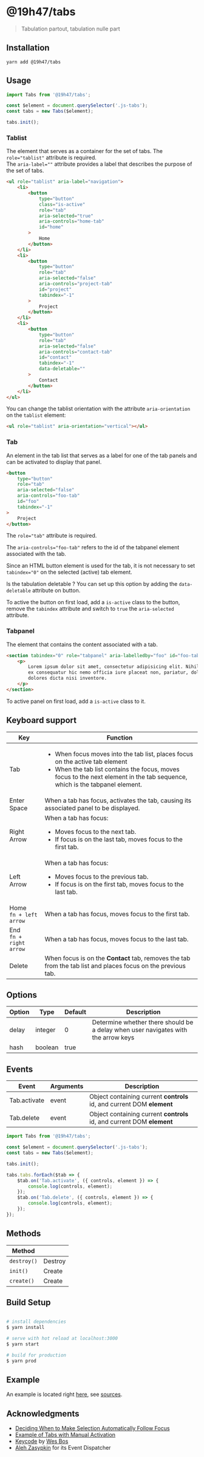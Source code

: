 # @19h47/tabs

> Tabulation partout, tabulation nulle part

## Installation

```
yarn add @19h47/tabs
```

## Usage

```js
import Tabs from '@19h47/tabs';

const $element = document.querySelector('.js-tabs');
const tabs = new Tabs($element);

tabs.init();
```

### Tablist

The element that serves as a container for the set of tabs. The `role="tablist"` attribute is required.  
The `aria-label=""` attribute provides a label that describes the purpose of the set of tabs.

```html
<ul role="tablist" aria-label="navigation">
	<li>
		<button
			type="button"
			class="is-active"
			role="tab"
			aria-selected="true"
			aria-controls="home-tab"
			id="home"
		>
			Home
		</button>
	</li>
	<li>
		<button
			type="button"
			role="tab"
			aria-selected="false"
			aria-controls="project-tab"
			id="project"
			tabindex="-1"
		>
			Project
		</button>
	</li>
	<li>
		<button
			type="button"
			role="tab"
			aria-selected="false"
			aria-controls="contact-tab"
			id="contact"
			tabindex="-1"
			data-deletable=""
		>
			Contact
		</button>
	</li>
</ul>
```

You can change the tablist orientation with the attribute `aria-orientation` on the `tablist` element:

```html
<ul role="tablist" aria-orientation="vertical"></ul>
```

### Tab

An element in the tab list that serves as a label for one of the tab panels and can be activated to display that panel.

```html
<button
	type="button"
	role="tab"
	aria-selected="false"
	aria-controls="foo-tab"
	id="foo"
	tabindex="-1"
>
	Project
</button>
```

The `role="tab"` attribute is required.

The `aria-controls="foo-tab"` refers to the id of the tabpanel element associated with the tab.

Since an HTML button element is used for the tab, it is not necessary to set `tabindex="0"` on the selected (active) tab element.

Is the tabulation deletable ? You can set up this option by adding the `data-deletable` attribute on button.

To active the button on first load, add a `is-active` class to the button, remove the `tabindex` attribute and switch to `true` the `aria-selected` attribute.

### Tabpanel

The element that contains the content associated with a tab.

```html
<section tabindex="0" role="tabpanel" aria-labelledby="foo" id="foo-tab">
	<p>
		Lorem ipsum dolor sit amet, consectetur adipisicing elit. Nihil hic, vero. Fugiat voluptas
		ex consequatur hic nemo officia iure placeat non, pariatur, dolore natus nobis, tempore
		dolores dicta nisi inventore.
	</p>
</section>
```

To active panel on first load, add a `is-active` class to it.

## Keyboard support

| Key                       | Function                                                                                                                                                                                                                       |
| ------------------------- | ------------------------------------------------------------------------------------------------------------------------------------------------------------------------------------------------------------------------------ |
| Tab                       | <ul><li>When focus moves into the tab list, places focus on the active tab element</li><li>When the tab list contains the focus, moves focus to the next element in the tab sequence, which is the tabpanel element.</li></ul> |
| Enter<br>Space            | When a tab has focus, activates the tab, causing its associated panel to be displayed.                                                                                                                                         |
| Right Arrow               | When a tab has focus:<ul><li>Moves focus to the next tab.</li><li>If focus is on the last tab, moves focus to the first tab.</li></ul>                                                                                         |
| Left Arrow                | When a tab has focus:<ul><li>Moves focus to the previous tab.</li><li>If focus is on the first tab, moves focus to the last tab.</li></ul>                                                                                     |
| Home<br>`fn + left arrow` | When a tab has focus, moves focus to the first tab.                                                                                                                                                                            |
| End<br>`fn + right arrow` | When a tab has focus, moves focus to the last tab.                                                                                                                                                                             |
| Delete                    | When focus is on the **Contact** tab, removes the tab from the tab list and places focus on the previous tab.                                                                                                                  |

## Options

| Option | Type    | Default | Description                                                                       |
| ------ | ------- | ------- | --------------------------------------------------------------------------------- |
| delay  | integer | 0       | Determine whether there should be a delay when user navigates with the arrow keys |
| hash   | boolean | true    |                                                                                   |

## Events

| Event        | Arguments | Description                                                            |
| ------------ | --------- | ---------------------------------------------------------------------- |
| Tab.activate | event     | Object containing current **controls** id, and current DOM **element** |
| Tab.delete   | event     | Object containing current **controls** id, and current DOM **element** |

```javascript
import Tabs from '@19h47/tabs';

const $element = document.querySelector('.js-tabs');
const tabs = new Tabs($element);

tabs.init();

tabs.tabs.forEach($tab => {
	$tab.on('Tab.activate', ({ controls, element }) => {
		console.log(controls, element);
	});
	$tab.on('Tab.delete', ({ controls, element }) => {
		console.log(controls, element);
	});
});
```

## Methods

| Method      |         |
| ----------- | ------- |
| `destroy()` | Destroy |
| `init()`    | Create  |
| `create()`  | Create  |

## Build Setup

```bash

# install dependencies
$ yarn install

# serve with hot reload at localhost:3000
$ yarn start

# build for production
$ yarn prod

```

## Example

An example is located right [here](https://19h47.github.io/19h47-tabs/), see [sources](/docs/index.html).

## Acknowledgments

-   [Deciding When to Make Selection Automatically Follow Focus](https://www.w3.org/TR/wai-aria-practices/#kbd_selection_follows_focus)
-   [Example of Tabs with Manual Activation](https://www.w3.org/TR/wai-aria-practices/examples/tabs/tabs-2/js/tabs.js)
-   [Keycode](https://keycode.info/) by [Wes Bos](https://wesbos.com/)
-   [Aleh Zasypkin](https://github.com/azasypkin/event-dispatcher) for its Event Dispatcher
